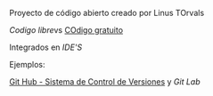 Proyecto de código abierto creado por Linus TOrvals

*Codigo libre*vs [COdigo gratuito](COdigo%20gratuito.md)

Integrados en *IDE'S*

Ejemplos:

[Git Hub - Sistema de Control de Versiones](Git%20Hub%20-%20Sistema%20de%20Control%20de%20Versiones.md)
y
*Git Lab*
